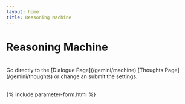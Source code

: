 ```yaml
---
layout: home
title: Reasoning Machine
---
```

# Reasoning Machine

<br>
Go directly to the [Dialogue Page](/gemini/machine) [Thoughts Page](/gemini/thoughts) or change an submit the settings.
<br><br>

{% include parameter-form.html %}

